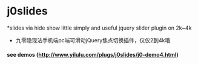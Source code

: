 # j0slides

*slides via hide show little simply and useful jquery slider plugin on 2k~4k
* 九零隐现法手机端pc端可滑动jQuery焦点切换插件，仅仅2到4k哦


#### see demos (http://www.yilulu.com/plugs/j0slides/j0-demo4.html)
